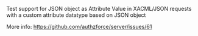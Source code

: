 Test support for JSON object as Attribute Value in XACML/JSON requests with a custom attribute datatype based on JSON object

More info: https://github.com/authzforce/server/issues/61